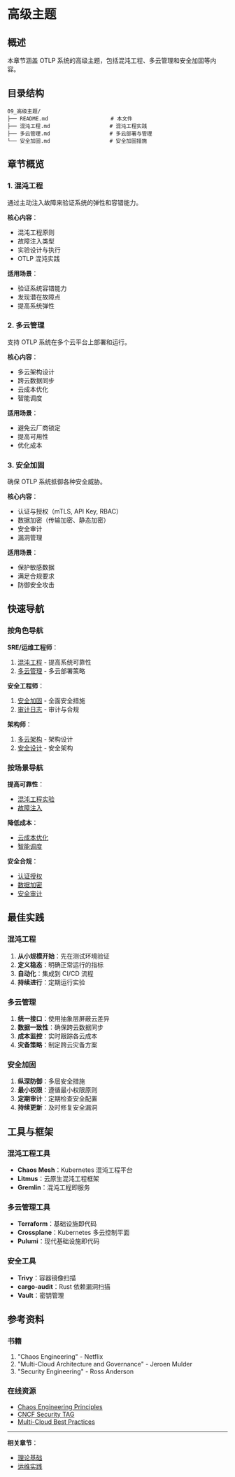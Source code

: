 # 高级主题

## 概述

本章节涵盖 OTLP 系统的高级主题，包括混沌工程、多云管理和安全加固等内容。

## 目录结构

```text
09_高级主题/
├── README.md                    # 本文件
├── 混沌工程.md                   # 混沌工程实践
├── 多云管理.md                   # 多云部署与管理
└── 安全加固.md                   # 安全加固措施
```

## 章节概览

### 1. 混沌工程

通过主动注入故障来验证系统的弹性和容错能力。

**核心内容**：

- 混沌工程原则
- 故障注入类型
- 实验设计与执行
- OTLP 混沌实践

**适用场景**：

- 验证系统容错能力
- 发现潜在故障点
- 提高系统弹性

### 2. 多云管理

支持 OTLP 系统在多个云平台上部署和运行。

**核心内容**：

- 多云架构设计
- 跨云数据同步
- 云成本优化
- 智能调度

**适用场景**：

- 避免云厂商锁定
- 提高可用性
- 优化成本

### 3. 安全加固

确保 OTLP 系统抵御各种安全威胁。

**核心内容**：

- 认证与授权（mTLS, API Key, RBAC）
- 数据加密（传输加密、静态加密）
- 安全审计
- 漏洞管理

**适用场景**：

- 保护敏感数据
- 满足合规要求
- 防御安全攻击

## 快速导航

### 按角色导航

**SRE/运维工程师**：

1. [混沌工程](./混沌工程.md) - 提高系统可靠性
2. [多云管理](./多云管理.md) - 多云部署策略

**安全工程师**：

1. [安全加固](./安全加固.md) - 全面安全措施
2. [审计日志](./安全加固.md#安全审计) - 审计与合规

**架构师**：

1. [多云架构](./多云管理.md#多云架构) - 架构设计
2. [安全设计](./安全加固.md#认证与授权) - 安全架构

### 按场景导航

**提高可靠性**：

- [混沌工程实验](./混沌工程.md#实验设计)
- [故障注入](./混沌工程.md#故障注入)

**降低成本**：

- [云成本优化](./多云管理.md#云成本优化)
- [智能调度](./多云管理.md#智能调度)

**安全合规**：

- [认证授权](./安全加固.md#认证与授权)
- [数据加密](./安全加固.md#数据加密)
- [安全审计](./安全加固.md#安全审计)

## 最佳实践

### 混沌工程

1. **从小规模开始**：先在测试环境验证
2. **定义稳态**：明确正常运行的指标
3. **自动化**：集成到 CI/CD 流程
4. **持续进行**：定期运行实验

### 多云管理

1. **统一接口**：使用抽象层屏蔽云差异
2. **数据一致性**：确保跨云数据同步
3. **成本监控**：实时跟踪各云成本
4. **灾备策略**：制定跨云灾备方案

### 安全加固

1. **纵深防御**：多层安全措施
2. **最小权限**：遵循最小权限原则
3. **定期审计**：定期检查安全配置
4. **持续更新**：及时修复安全漏洞

## 工具与框架

### 混沌工程工具

- **Chaos Mesh**：Kubernetes 混沌工程平台
- **Litmus**：云原生混沌工程框架
- **Gremlin**：混沌工程即服务

### 多云管理工具

- **Terraform**：基础设施即代码
- **Crossplane**：Kubernetes 多云控制平面
- **Pulumi**：现代基础设施即代码

### 安全工具

- **Trivy**：容器镜像扫描
- **cargo-audit**：Rust 依赖漏洞扫描
- **Vault**：密钥管理

## 参考资料

### 书籍

1. "Chaos Engineering" - Netflix
2. "Multi-Cloud Architecture and Governance" - Jeroen Mulder
3. "Security Engineering" - Ross Anderson

### 在线资源

- [Chaos Engineering Principles](https://principlesofchaos.org/)
- [CNCF Security TAG](https://github.com/cncf/tag-security)
- [Multi-Cloud Best Practices](https://cloud.google.com/architecture/multi-cloud)

---

**相关章节**：

- [理论基础](../07_理论基础/README.md)
- [运维实践](../08_运维实践/README.md)
